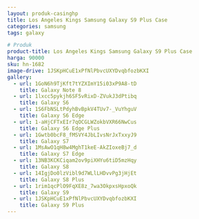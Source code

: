 ```yaml
---
layout: produk-casinghp
title: Los Angeles Kings Samsung Galaxy S9 Plus Case
categories: samsung
tags: galaxy

# Produk
product-title: Los Angeles Kings Samsung Galaxy S9 Plus Case
harga: 90000
sku: hn-1682
image-drive: 1JSKpHCuE1xPfNlPbvcUXYDvqbfozbKXI
gallery:
  - url: 1GoN6h9TjKft7tYZXImY15i03xP9A8-tD
    title: Galaxy Note 8
  - url: 1lxcc5pykjh6SF5vRixD-ZVukJ3dPtibq
    title: Galaxy S6
  - url: 1S6FbNSLtPdyhBvBpkV4TUv7-_VuYhguV
    title: Galaxy S6 Edge
  - url: 1-aHjCFTxEIr7qOCGLWZokbVXR66NwCus
    title: Galaxy S6 Edge Plus
  - url: 1Gwtb0bcF8_fMSVY4JbLIvsNrJxTxxyJ9
    title: Galaxy S7
  - url: 1MsAwO1qH8w4MghT1keE-AkZIoxeBj7_d
    title: Galaxy S7 Edge
  - url: 13NB3KCKCiqam2ov9piXHYu6tiD5mzHqy
    title: Galaxy S8
  - url: 14IgjDo0lzVibl9d7WLlLHDvvPg3jHjEt
    title: Galaxy S8 Plus
  - url: 1rim1qcPlO9FqXE8z_7wa3OkpxsHpxoQk
    title: Galaxy S9
  - url: 1JSKpHCuE1xPfNlPbvcUXYDvqbfozbKXI
    title: Galaxy S9 Plus
---
```

